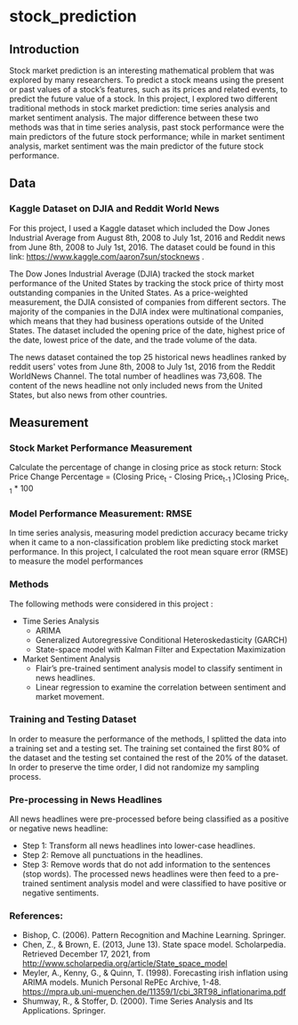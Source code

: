# stock_prediction

## Introduction
  Stock market prediction is an interesting mathematical problem that was explored by many researchers. To predict a stock means using the present or past values of a stock’s features, such as its prices and related events, to predict the future value of a stock. 
  In this project, I explored two different traditional methods in stock market prediction: time series analysis and market sentiment analysis. The major difference between these two methods was that in time series analysis, past stock performance were the main predictors of the future stock performance; while in market sentiment analysis, market sentiment was the main predictor of the future stock performance. 

## Data
 
### Kaggle Dataset on DJIA and Reddit World News
  For this project, I used a Kaggle dataset which included the Dow Jones Industrial Average from August 8th, 2008 to July 1st, 2016 and Reddit news from June 8th,  2008 to July 1st, 2016. The dataset could be found in this link: https://www.kaggle.com/aaron7sun/stocknews . 

  The Dow Jones Industrial Average (DJIA) tracked the stock market performance of the United States by tracking the stock price of thirty most outstanding companies in the United States. As a price-weighted measurement, the DJIA consisted of companies from different sectors. The majority of the companies in the DJIA index were multinational companies, which means that they had business operations outside of the United States. The dataset included the opening price of the date, highest price of the date, lowest price of the date, and the trade volume of the data. 

  The news dataset contained the top 25 historical news headlines ranked by reddit users' votes from June 8th,  2008 to July 1st, 2016 from the Reddit WorldNews Channel. The total number of headlines was 73,608. The content of the news headline not only included news from the United States, but also news from other countries. 
  
## Measurement
 
### Stock Market Performance Measurement
Calculate the percentage of change in closing price as stock return:
Stock Price Change Percentage = (Closing Price<sub>t</sub> - Closing Price<sub>t-1</sub> )Closing Price<sub>t-1</sub> * 100

### Model Performance Measurement: RMSE
In time series analysis, measuring model prediction accuracy became tricky when it came to a non-classification problem like predicting stock market performance. In this project, I calculated the root mean square error (RMSE) to measure the model performances

### Methods 
The following methods were considered in this project :
- Time Series Analysis
  * ARIMA
  * Generalized Autoregressive Conditional Heteroskedasticity (GARCH)
  * State-space model with Kalman Filter and Expectation Maximization
- Market Sentiment Analysis
  * Flair’s pre-trained sentiment analysis model to classify sentiment in news headlines. 
  * Linear regression to examine the correlation between sentiment and market movement. 

### Training and Testing Dataset
In order to measure the performance of the methods, I splitted the data into a training set and a testing set. The training set contained the first 80% of the dataset and the testing set contained the rest of the 20% of the dataset. In order to preserve the time order, I did not randomize my sampling process. 

### Pre-processing in News Headlines
All news headlines were pre-processed before being classified as a positive or negative news headline: 
- Step 1: Transform all news headlines into lower-case headlines. 
- Step 2: Remove all punctuations in the headlines. 
- Step 3: Remove words that do not add information to the sentences (stop words). 
The processed news headlines were then feed to a pre-trained sentiment analysis model and were classified to have positive or negative sentiments. 

### References: 
* Bishop, C. (2006). Pattern Recognition and Machine Learning. Springer.
* Chen, Z., & Brown, E. (2013, June 13). State space model. Scholarpedia. Retrieved December 17, 2021, from http://www.scholarpedia.org/article/State_space_model
* Meyler, A., Kenny, G., & Quinn, T. (1998). Forecasting irish inflation using ARIMA models. Munich Personal RePEc Archive, 1-48. https://mpra.ub.uni-muenchen.de/11359/1/cbi_3RT98_inflationarima.pdf
* Shumway, R., & Stoffer, D. (2000). Time Series Analysis and Its Applications. Springer.


